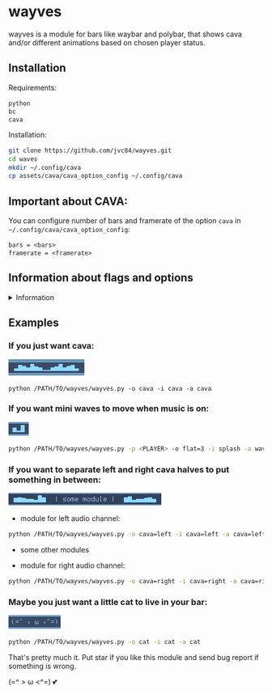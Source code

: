 # wayves

wayves is a module for bars like waybar and polybar, that shows cava and/or different animations based on chosen player status.

## Installation

Requirements:

```
python
bc
cava
```

Installation:

```bash
git clone https://github.com/jvc84/wayves.git
cd waves
mkdir ~/.config/cava
cp assets/cava/cava_option_config ~/.config/cava
```

## Important about CAVA:

You can configure number of bars and framerate of the option ```cava``` in ```~/.config/cava/cava_option_config```:

```
bars = <bars>
framerate = <framerate>
```

 
## Information about flags and options
<details>
<summary>Information</summary>
 
Use ```python /PATH/TO/wayves/wayves.py --help``` to read about flags and options.

```
Usage:

  python /path/to/wayves/wayves.py [--off <OPTION>] [--inactive <OPTION>] [--active <OPTION>] [--player PLAYER]

Animation flags:j

  -h, --help                  -    displays this help end exit
  -p, --player <PLAYER>        -    player whit activity will be represented by this module    
(Unnecessary if all other flag have same value. You can get names of active players by command 'playerctl -l')    
  -o, --off  <OPTION>          -    scripts, that shows whe player is down. 'cat' by default
  -i, --inactive   <OPTION>    -    scripts, that shows when player is up, but music is on pause. 'splash' by default
  -a, --active  <OPTION>       -    scripts, that shows whe player is up, and music is playing. 'cava' by default

Options:

  cat                 -    ASCII cat animations
  info                -    'no sound'/'sound'
  splash              -    some different animations of 3 bars
  waves               -    scripts of 3 bars moving up and down
  cava[=SECTION]      -    dynamic waves, that depend on sound. Requires cava
                           available SECTIONS: left, right, all. SECTIONS=all by default
                           number of bars and frame rate can be defined in $XDG_CONFIG_HOME/cava/cava_option_config
  empty[=NUM]         -    shows NUM spaces. NUM=0 by default
  flat[=NUM]          -    shows NUM '▁'. NUM=16 by default
  
Cava config:

  $HOME/.config/cava_option_config    
```
</details>

## Examples

### If you just want cava:

![plot](.doc/images/cava_example.png)

```
python /PATH/TO/wayves/wayves.py -o cava -i cava -a cava
```

### If you want mini waves to move when music is on:

![plot](.doc/images/waves_example.png)

```bash
python /PATH/TO/wayves/wayves.py -p <PLAYER> -o flat=3 -i splash -a waves
```

### If you want to separate left and right cava halves to put something in between:

![plot](.doc/images/double_cava_example.png)
- module for left audio channel:

```bash
python /PATH/TO/wayves/wayves.py -o cava=left -i cava=left -a cava=left
```

- some other modules

- module for right audio channel:

```bash
python /PATH/TO/wayves/wayves.py -o cava=right -i cava=right -a cava=right
```

### Maybe you just want a little cat to live in your bar:

![plot](.doc/images/cat_example.png)

```bash
python /PATH/TO/wayves/wayves.py -o cat -i cat -a cat
```

That's pretty much it. Put star if you like this module and send bug report if something is wrong.

(=^ > ω <^=) :two_hearts:

